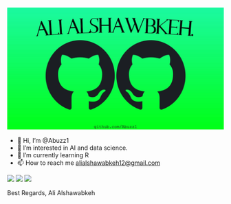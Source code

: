 ![Ali GitHub Banner](Ali.jpg)

- 👋 Hi, I’m @Abuzz1
- 👀 I’m interested in AI and data science.
- 🌱 I’m currently learning R
- 📫 How to reach me alialshawabkeh12@gmail.com


![](https://img.shields.io/badge/Code-python-informational?style=flat&logo=python&logoColor=white&color=4AB197)
![](https://img.shields.io/badge/Code-SQL-informational?style=flat&logo=mysql&logoColor=white&color=4AB197)
![](https://img.shields.io/badge/Code-R-informational?style=flat&logo=r&logoColor=white&color=4AB197)


Best Regards,
Ali Alshawabkeh


<!---
Abuzz1/Abuzz1 is a ✨ special ✨ repository because its `README.md` (this file) appears on your GitHub profile.
You can click the Preview link to take a look at your changes.
--->
